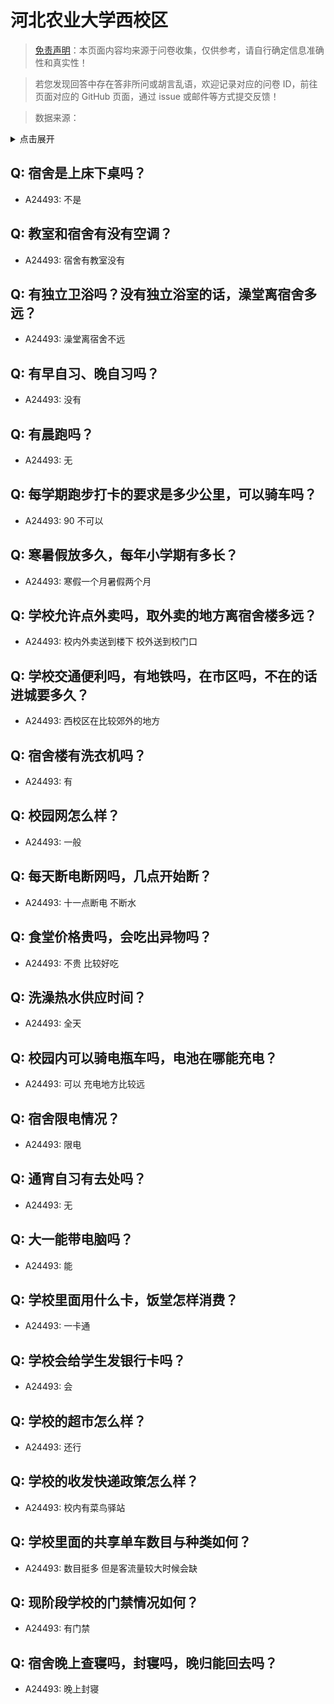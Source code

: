 # 河北农业大学西校区

> [免责声明](https://colleges.chat/#_3)：本页面内容均来源于问卷收集，仅供参考，请自行确定信息准确性和真实性！

> 若您发现回答中存在答非所问或胡言乱语，欢迎记录对应的问卷 ID，前往页面对应的 GitHub 页面，通过 issue 或邮件等方式提交反馈！

> 数据来源：

<details><summary>点击展开</summary>
<ul>
<li>A24493: 匿名 (2024 年 06 月)</li>
</ul>
</details>

## Q: 宿舍是上床下桌吗？

- A24493: 不是

## Q: 教室和宿舍有没有空调？

- A24493: 宿舍有教室没有

## Q: 有独立卫浴吗？没有独立浴室的话，澡堂离宿舍多远？

- A24493: 澡堂离宿舍不远

## Q: 有早自习、晚自习吗？

- A24493: 没有

## Q: 有晨跑吗？

- A24493: 无

## Q: 每学期跑步打卡的要求是多少公里，可以骑车吗？

- A24493: 90 不可以

## Q: 寒暑假放多久，每年小学期有多长？

- A24493: 寒假一个月暑假两个月

## Q: 学校允许点外卖吗，取外卖的地方离宿舍楼多远？

- A24493: 校内外卖送到楼下 校外送到校门口

## Q: 学校交通便利吗，有地铁吗，在市区吗，不在的话进城要多久？

- A24493: 西校区在比较郊外的地方

## Q: 宿舍楼有洗衣机吗？

- A24493: 有

## Q: 校园网怎么样？

- A24493: 一般

## Q: 每天断电断网吗，几点开始断？

- A24493: 十一点断电 不断水

## Q: 食堂价格贵吗，会吃出异物吗？

- A24493: 不贵 比较好吃

## Q: 洗澡热水供应时间？

- A24493: 全天

## Q: 校园内可以骑电瓶车吗，电池在哪能充电？

- A24493: 可以 充电地方比较远

## Q: 宿舍限电情况？

- A24493: 限电

## Q: 通宵自习有去处吗？

- A24493: 无

## Q: 大一能带电脑吗？

- A24493: 能

## Q: 学校里面用什么卡，饭堂怎样消费？

- A24493: 一卡通

## Q: 学校会给学生发银行卡吗？

- A24493: 会

## Q: 学校的超市怎么样？

- A24493: 还行

## Q: 学校的收发快递政策怎么样？

- A24493: 校内有菜鸟驿站

## Q: 学校里面的共享单车数目与种类如何？

- A24493: 数目挺多 但是客流量较大时候会缺

## Q: 现阶段学校的门禁情况如何？

- A24493: 有门禁

## Q: 宿舍晚上查寝吗，封寝吗，晚归能回去吗？

- A24493: 晚上封寝

